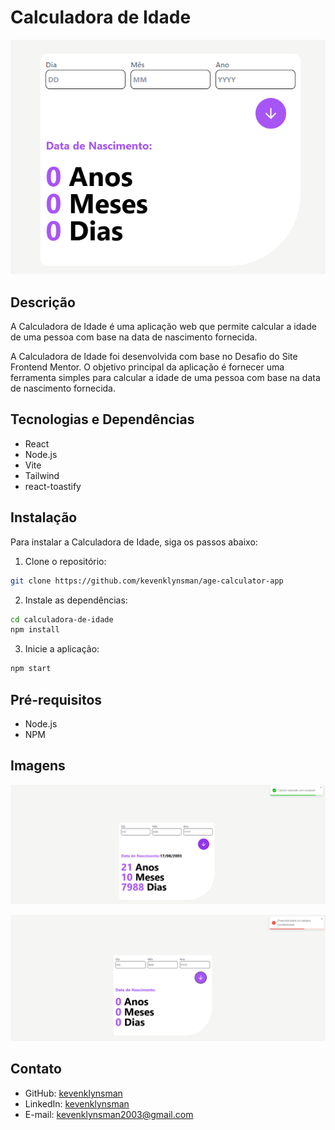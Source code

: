 # Calculadora de Idade

![Imagem](./public/imagem-01.png)

## Descrição

A Calculadora de Idade é uma aplicação web que permite calcular a idade de uma pessoa com base na data de nascimento fornecida.

A Calculadora de Idade foi desenvolvida com base no Desafio do Site Frontend Mentor. O objetivo principal da aplicação é fornecer uma ferramenta simples para calcular a idade de uma pessoa com base na data de nascimento fornecida.

## Tecnologias e Dependências

- React
- Node.js
- Vite
- Tailwind
- react-toastify

## Instalação

Para instalar a Calculadora de Idade, siga os passos abaixo:

1. Clone o repositório:

```bash
git clone https://github.com/kevenklynsman/age-calculator-app
```

2. Instale as dependências:

```bash
cd calculadora-de-idade
npm install
```

3. Inicie a aplicação:

```bash
npm start
```     

## Pré-requisitos

- Node.js
- NPM

## Imagens

![Imagem](./public/imagem-02.png)

![Imagem](./public/imagem-03.png)


## Contato 

- GitHub: [kevenklynsman](https://github.com/kevenklynsman)
- LinkedIn: [kevenklynsman](https://www.linkedin.com/in/kevenklynsman/)
- E-mail: [kevenklynsman2003@gmail.com](mailto:kevenklynsman2003@gmailcom)